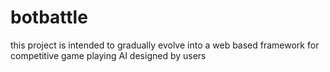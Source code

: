 botbattle
=========

this project is intended to gradually evolve into a web based framework for competitive game playing AI designed by users